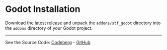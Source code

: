 # Godot Installation

Download the [latest release](https://github.com/emperorofmars/stf_godot/releases/latest) and unpack the `addons/stf_godot` directory into the `addons` directory of your Godot project.

---

See the Source Code: [Codeberg](https://codeberg.org/emperorofmars/stf_godot) - [GitHub](https://github.com/emperorofmars/stf_godot)
